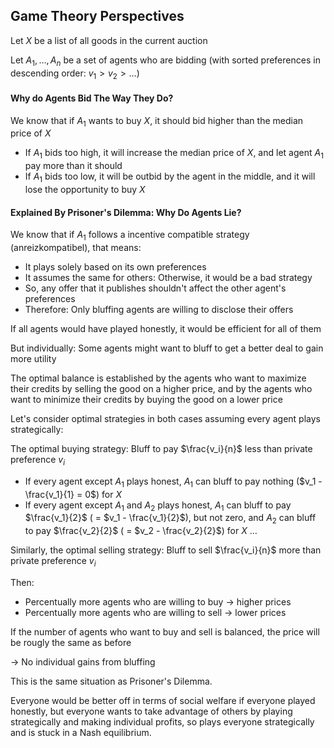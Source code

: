 ## Game Theory Perspectives

Let $X$ be a list of all goods in the current auction

Let ${A_1, …, A_n}$ be a set of agents who are bidding (with sorted preferences in descending order: $v_1 > v_2 > …$)

#### Why do Agents Bid The Way They Do?
We know that if $A_1$ wants to buy $X$, it should bid higher than the median price of $X$

- If $A_1$ bids too high, it will increase the median price of $X$, and let agent $A_1$ pay more than it should
- If $A_1$ bids too low, it will be outbid by the agent in the middle, and it will lose the opportunity to buy $X$

#### Explained By Prisoner's Dilemma: Why Do Agents Lie?
We know that if $A_1$ follows a incentive compatible strategy (anreizkompatibel), that means:

* It plays solely based on its own preferences
* It assumes the same for others: Otherwise, it would be a bad strategy
* So, any offer that it publishes shouldn't affect the other agent's preferences
* Therefore: Only bluffing agents are willing to disclose their offers

If all agents would have played honestly, it would be efficient for all of them

But individually: Some agents might want to bluff to get a better deal to gain more utility


The optimal balance is established by the agents who want to maximize their credits by selling the good on a higher price, and by the agents who want to minimize their credits by buying the good on a lower price

Let's consider optimal strategies in both cases assuming every agent plays strategically:

The optimal buying strategy: Bluff to pay $\frac{v_i}{n}$ less than private preference $v_i$

- If every agent except $A_1$ plays honest, $A_1$ can bluff to pay nothing ($v_1 - \frac{v_1}{1} = 0$) for $X$
- If every agent except $A_1$ and $A_2$ plays honest, $A_1$ can bluff to pay $\frac{v_1}{2}$ ( = $v_1 - \frac{v_1}{2}$), but not zero, and $A_2$ can bluff to pay $\frac{v_2}{2}$ ( = $v_2 - \frac{v_2}{2}$) for $X$
…

Similarly, the optimal selling strategy: Bluff to sell $\frac{v_i}{n}$ more than private preference $v_i$

Then: 
* Percentually more agents who are willing to buy -> higher prices
* Percentually more agents who are willing to sell -> lower prices

If the number of agents who want to buy and sell is balanced, the price will be rougly the same as before 

-> No individual gains from bluffing

This is the same situation as Prisoner's Dilemma. 

Everyone would be better off in terms of social welfare if everyone played honestly, but everyone wants to take advantage of others by playing strategically and making individual profits, so plays everyone strategically and is stuck in a Nash equilibrium.